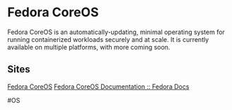# Fedora CoreOS
Fedora CoreOS is an automatically-updating, minimal operating system for running containerized workloads securely and at scale. It is currently available on multiple platforms, with more coming soon.

## Sites
[Fedora CoreOS](https://getfedora.org/en/coreos?stream=stable)
[Fedora CoreOS Documentation :: Fedora Docs](https://docs.fedoraproject.org/en-US/fedora-coreos/)

#OS